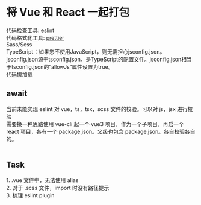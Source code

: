 <h1>将 Vue 和 React 一起打包</h1>
代码检查工具: <a href="https://eslint.org/">eslint</a>
<br />
代码格式化工具: <a href="https://prettier.io/">prettier</a>
<br />
Sass/Scss
<br />
TypeScript：如果您不使用JavaScript，则无需担心jsconfig.json。jsconfig.json源于tsconfig.json，是TypeScript的配置文件。jsconfig.json相当于tsconfig.json的“allowJs”属性设置为true。
<br />
<a href="https://webpack.docschina.org/guides/lazy-loading/">代码懒加载</a>

<h2>await</h2>
当前未能实现 eslint 对 vue，ts，tsx，scss 文件的校验。可以对 js，jsx 进行校验
<br />
需要换一种思路使用 vue-cli 起一个 vue3 项目，作为一个子项目，再启一个 react 项目，各有一个 package.json。父级也包含 package.json。各自校验各自的。
<br />
<br />
<h2>Task</h2>
1. .vue 文件中，无法使用 alias
<br />
2. 对于 .scss 文件，import 时没有路径提示
<br />
3. 梳理 eslint plugin
